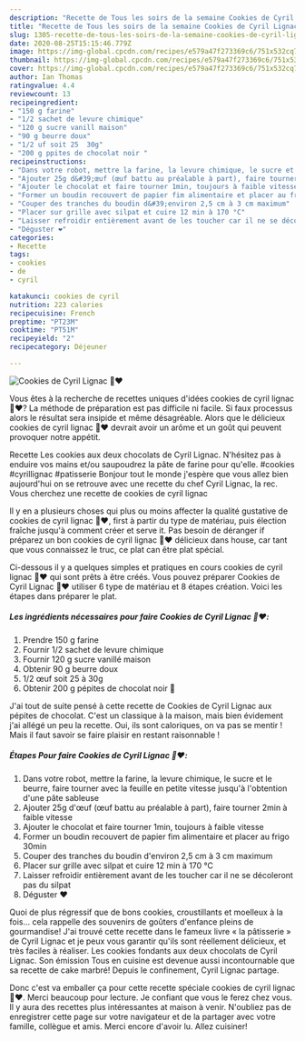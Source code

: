 ```yaml
---
description: "Recette de Tous les soirs de la semaine Cookies de Cyril Lignac 🍫❤️"
title: "Recette de Tous les soirs de la semaine Cookies de Cyril Lignac 🍫❤️"
slug: 1305-recette-de-tous-les-soirs-de-la-semaine-cookies-de-cyril-lignac
date: 2020-08-25T15:15:46.779Z
image: https://img-global.cpcdn.com/recipes/e579a47f273369c6/751x532cq70/cookies-de-cyril-lignac-🍫❤️-photo-principale-de-la-recette.jpg
thumbnail: https://img-global.cpcdn.com/recipes/e579a47f273369c6/751x532cq70/cookies-de-cyril-lignac-🍫❤️-photo-principale-de-la-recette.jpg
cover: https://img-global.cpcdn.com/recipes/e579a47f273369c6/751x532cq70/cookies-de-cyril-lignac-🍫❤️-photo-principale-de-la-recette.jpg
author: Ian Thomas
ratingvalue: 4.4
reviewcount: 13
recipeingredient:
- "150 g farine"
- "1/2 sachet de levure chimique"
- "120 g sucre vanill maison"
- "90 g beurre doux"
- "1/2 uf soit 25  30g"
- "200 g ppites de chocolat noir "
recipeinstructions:
- "Dans votre robot, mettre la farine, la levure chimique, le sucre et le beurre, faire tourner avec la feuille en petite vitesse jusqu&#39;à l&#39;obtention d&#39;une pâte sableuse"
- "Ajouter 25g d&#39;œuf (œuf battu au préalable à part), faire tourner 2min à faible vitesse"
- "Ajouter le chocolat et faire tourner 1min, toujours à faible vitesse"
- "Former un boudin recouvert de papier fim alimentaire et placer au frigo 30min"
- "Couper des tranches du boudin d&#39;environ 2,5 cm à 3 cm maximum"
- "Placer sur grille avec silpat et cuire 12 min à 170 °C"
- "Laisser refroidir entièrement avant de les toucher car il ne se décoleront pas du silpat"
- "Déguster ❤️"
categories:
- Recette
tags:
- cookies
- de
- cyril

katakunci: cookies de cyril 
nutrition: 223 calories
recipecuisine: French
preptime: "PT23M"
cooktime: "PT51M"
recipeyield: "2"
recipecategory: Déjeuner

---
```



![Cookies de Cyril Lignac 🍫❤️](https://img-global.cpcdn.com/recipes/e579a47f273369c6/751x532cq70/cookies-de-cyril-lignac-🍫❤️-photo-principale-de-la-recette.jpg)

Vous êtes à la recherche de recettes uniques d'idées cookies de cyril lignac 🍫❤️? La méthode de préparation est pas difficile ni facile. Si faux processus alors le résultat sera insipide et même désagréable. Alors que le délicieux cookies de cyril lignac 🍫❤️ devrait avoir un arôme et un goût qui peuvent provoquer notre appétit.

Recette Les cookies aux deux chocolats de Cyril Lignac. N&#39;hésitez pas à enduire vos mains et/ou saupoudrez la pâte de farine pour qu&#39;elle. #cookies #cyrillignac #patisserie Bonjour tout le monde j&#39;espère que vous allez bien aujourd&#39;hui on se retrouve avec une recette du chef Cyril Lignac, la rec. Vous cherchez une recette de cookies de cyril lignac

Il y en a plusieurs choses qui plus ou moins affecter la qualité gustative de cookies de cyril lignac 🍫❤️, first à partir du type de matériau, puis élection fraîche jusqu'à comment créer et serve it. Pas besoin de déranger if préparez un bon cookies de cyril lignac 🍫❤️ délicieux dans house, car tant que vous connaissez le truc, ce plat can être plat spécial.


Ci-dessous il y a quelques simples et pratiques en cours cookies de cyril lignac 🍫❤️ qui sont prêts à être créés. Vous pouvez préparer Cookies de Cyril Lignac 🍫❤️ utiliser 6 type de matériau et 8 étapes création. Voici les étapes dans préparer le plat.

<!--inarticleads1-->

##### Les ingrédients nécessaires pour faire Cookies de Cyril Lignac 🍫❤️:

1. Prendre 150 g farine
1. Fournir 1/2 sachet de levure chimique
1. Fournir 120 g sucre vanillé maison
1. Obtenir 90 g beurre doux
1.  1/2 œuf soit 25 à 30g
1. Obtenir 200 g pépites de chocolat noir 🍫


J&#39;ai tout de suite pensé à cette recette de Cookies de Cyril Lignac aux pépites de chocolat. C&#39;est un classique à la maison, mais bien évidement j&#39;ai allégé un peu la recette. Oui, ils sont caloriques, on va pas se mentir ! Mais il faut savoir se faire plaisir en restant raisonnable ! 

<!--inarticleads2-->

##### Étapes Pour faire Cookies de Cyril Lignac 🍫❤️:

1. Dans votre robot, mettre la farine, la levure chimique, le sucre et le beurre, faire tourner avec la feuille en petite vitesse jusqu&#39;à l&#39;obtention d&#39;une pâte sableuse
1. Ajouter 25g d&#39;œuf (œuf battu au préalable à part), faire tourner 2min à faible vitesse
1. Ajouter le chocolat et faire tourner 1min, toujours à faible vitesse
1. Former un boudin recouvert de papier fim alimentaire et placer au frigo 30min
1. Couper des tranches du boudin d&#39;environ 2,5 cm à 3 cm maximum
1. Placer sur grille avec silpat et cuire 12 min à 170 °C
1. Laisser refroidir entièrement avant de les toucher car il ne se décoleront pas du silpat
1. Déguster ❤️


Quoi de plus régressif que de bons cookies, croustillants et moelleux à la fois… cela rappelle des souvenirs de goûters d&#39;enfance pleins de gourmandise! J&#39;ai trouvé cette recette dans le fameux livre « la pâtisserie » de Cyril Lignac et je peux vous garantir qu&#39;ils sont réellement délicieux, et très faciles à réaliser. Les cookies fondants aux deux chocolats de Cyril Lignac. Son émission Tous en cuisine est devenue aussi incontournable que sa recette de cake marbré! Depuis le confinement, Cyril Lignac partage. 


Donc c'est va emballer ça pour cette recette spéciale cookies de cyril lignac 🍫❤️. Merci beaucoup pour lecture. Je confiant que vous le ferez chez vous. Il y aura des recettes plus  intéressantes at maison à venir. N'oubliez pas de enregistrer cette page sur votre navigateur et de la partager avec votre famille, collègue et amis. Merci encore d'avoir lu. Allez cuisiner!
